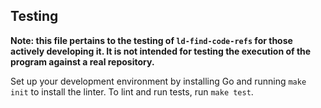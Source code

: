 ## Testing

**Note: this file pertains to the testing of `ld-find-code-refs` for those actively developing it. It is not intended for testing the execution of the program against a real repository.**

Set up your development environment by installing Go and running `make init` to install the linter. To lint and run tests, run `make test`.
